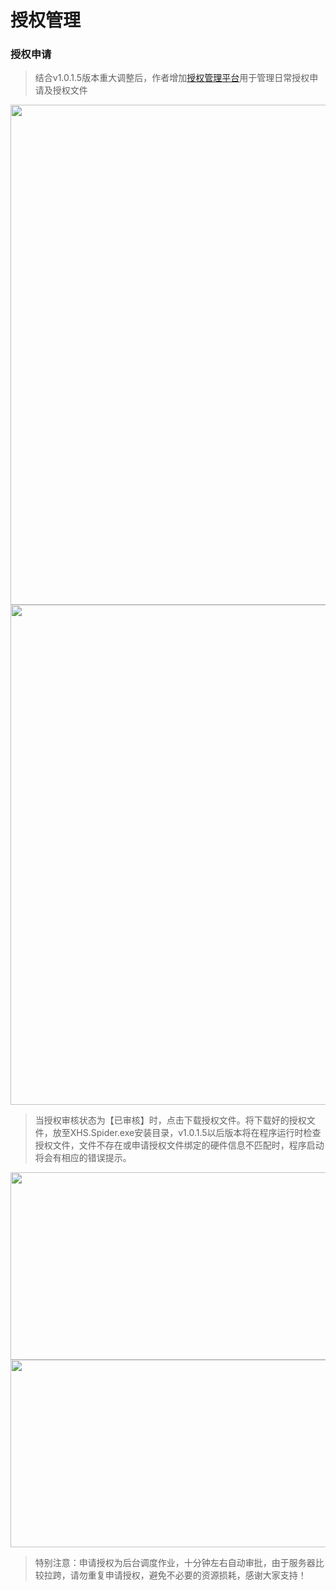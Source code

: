 # 授权管理
### 授权申请
> 结合v1.0.1.5版本重大调整后，作者增加[授权管理平台](http://xisuo67.system.yfloves.cn/)用于管理日常授权申请及授权文件

<img  height="800px" width="800px" src="/images/licenses1.png"/>
<img  height="800px" width="800px" src="/images/licenses2.png"/>

> 当授权审核状态为【已审核】时，点击下载授权文件。将下载好的授权文件，放至XHS.Spider.exe安装目录，v1.0.1.5以后版本将在程序运行时检查授权文件，文件不存在或申请授权文件绑定的硬件信息不匹配时，程序启动将会有相应的错误提示。

<img  height="300px" width="800px" src="/images/licenses3.png"/>
<img  height="300px" width="800px" src="/images/licenses4.png"/>

> 特别注意：申请授权为后台调度作业，十分钟左右自动审批，由于服务器比较拉跨，请勿重复申请授权，避免不必要的资源损耗，感谢大家支持！